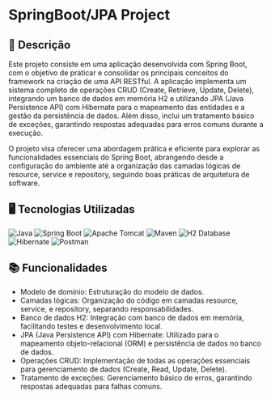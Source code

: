 # SpringBoot/JPA Project

## 📝 Descrição

Este projeto consiste em uma aplicação desenvolvida com Spring Boot, com o objetivo de praticar e consolidar os principais conceitos do framework na criação de uma API RESTful. A aplicação implementa um sistema completo de operações CRUD (Create, Retrieve, Update, Delete), integrando um banco de dados em memória H2 e utilizando JPA (Java Persistence API) com Hibernate para o mapeamento das entidades e a gestão da persistência de dados. Além disso, inclui um tratamento básico de exceções, garantindo respostas adequadas para erros comuns durante a execução.

O projeto visa oferecer uma abordagem prática e eficiente para explorar as funcionalidades essenciais do Spring Boot, abrangendo desde a configuração do ambiente até a organização das camadas lógicas de resource, service e repository, seguindo boas práticas de arquitetura de software.

## 🖥️ Tecnologias Utilizadas

![Java](https://img.shields.io/badge/Java-%23F7DF1E?style=for-the-badge&logo=java&logoColor=white) 
![Spring Boot](https://img.shields.io/badge/Spring%20Boot-6DB33F?style=for-the-badge&logo=springboot&logoColor=white) 
![Apache Tomcat](https://img.shields.io/badge/Apache%20Tomcat-F8DC75?style=for-the-badge&logo=apache-tomcat&logoColor=black) 
![Maven](https://img.shields.io/badge/Maven-C71A36?style=for-the-badge&logo=apache-maven&logoColor=white) 
![H2 Database](https://img.shields.io/badge/H2-003545?style=for-the-badge&logo=h2&logoColor=white) 
![Hibernate](https://img.shields.io/badge/Hibernate-59666C?style=for-the-badge&logo=hibernate&logoColor=white) 
![Postman](https://img.shields.io/badge/Postman-FF6C37?style=for-the-badge&logo=postman&logoColor=white)

## 📚 Funcionalidades

- Modelo de domínio: Estruturação do modelo de dados.
- Camadas lógicas: Organização do código em camadas resource, service, e repository, separando responsabilidades.
- Banco de dados H2: Integração com banco de dados em memória, facilitando testes e desenvolvimento local.
- JPA (Java Persistence API) com Hibernate: Utilizado para o mapeamento objeto-relacional (ORM) e persistência de dados no banco de dados.
- Operações CRUD: Implementação de todas as operações essenciais para gerenciamento de dados (Create, Read, Update, Delete).
- Tratamento de exceções: Gerenciamento básico de erros, garantindo respostas adequadas para falhas comuns.
